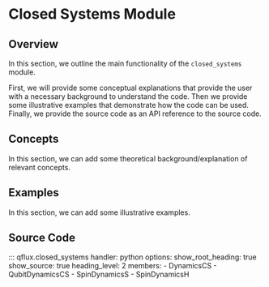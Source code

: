 # Closed Systems Module

## Overview

In this section, we outline the main functionality of the `closed_systems` module. 

First, we will provide some conceptual explanations that provide the user with a necessary background to understand the code. Then we provide some illustrative examples that demonstrate how the code can be used. Finally, we provide the source code as an API reference to the source code.

## Concepts 

In this section, we can add some theoretical background/explanation of relevant concepts.

## Examples

In this section, we can add some illustrative examples. 

## Source Code

::: qflux.closed_systems
    handler: python
    options:
      show_root_heading: true
      show_source: true
      heading_level: 2
      members:
        - DynamicsCS
        - QubitDynamicsCS
        - SpinDynamicsS
        - SpinDynamicsH

